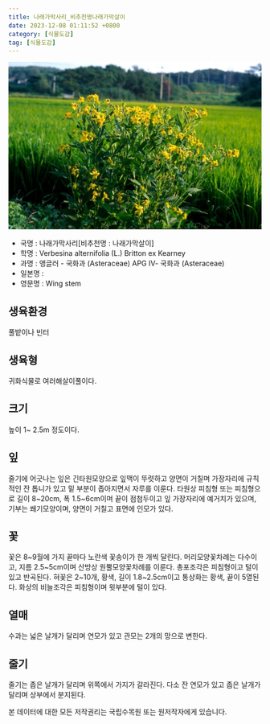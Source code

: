 ```yaml
---
title: 나래가막사리_비추천명나래가막살이
date: 2023-12-08 01:11:52 +0800
category: [식물도감]
tag: [식물도감]
---
```




![나래가막사리[비추천명 : 나래가막살이]](/assets/img/fileUpload/plants/basic/Compositae/Verbesina/2939/2939_1_th2.jpg)
- 국명 : 나래가막사리[비추천명 : 나래가막살이]
- 학명 : Verbesina alternifolia (L.) Britton ex Kearney
- 과명 : 앵글러 - 국화과 (Asteraceae) APG Ⅳ- 국화과 (Asteraceae)
- 일본명 : 
- 영문명 : Wing stem


## 생육환경
풀밭이나 빈터
## 생육형
귀화식물로 여러해살이풀이다.
## 크기
높이 1~ 2.5m 정도이다. 
## 잎
줄기에 어긋나는 잎은 긴타원모양으로 잎맥이 뚜렷하고 양면이 거칠며 가장자리에 규칙적인 잔 톱니가 있고 밑 부분이 좁아지면서 자루를 이룬다. 타원상 피침형 또는 피침형으로 길이 8~20cm, 폭 1.5~6cm이며 끝이 점첨두이고 잎 가장자리에 예거치가 있으며, 기부는 쐐기모양이며, 양면이 거칠고 표면에 인모가 있다. 
## 꽃
꽃은 8~9월에 가지 끝마다 노란색 꽃송이가 한 개씩 달린다. 머리모양꽃차례는 다수이고, 지름 2.5~5cm이며 산방상 원뿔모양꽃차례를 이룬다. 총포조각은 피침형이고 털이 있고 반곡된다. 혀꽃은 2~10개, 황색, 길이 1.8~2.5cm이고 통상화는 황색, 끝이 5열된다. 화상의 비늘조각은 피침형이며 윗부분에 털이 있다.
## 열매
수과는 넓은 날개가 달리며 연모가 있고 관모는 2개의 망으로 변한다.
## 줄기
줄기는 좁은 날개가 달리며 위쪽에서 가지가 갈라진다. 다소 잔 연모가 있고 좁은 날개가 달리며 상부에서 분지된다.






본 데이터에 대한 모든 저작권리는 국립수목원 또는 원저작자에게 있습니다.
